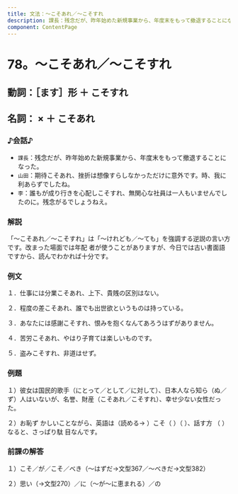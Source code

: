 ```yaml
---
title: 文法：～こそあれ／～こそすれ
description: 課長：残念だが、昨年始めた新規事業から、年度末をもって撤退することになった。 山田：期待こそあれ、挫折は想像すらしなかっただけに意外です。時、我に利あらずでしたね。
component: ContentPage
---
```



# 78。～こそあれ／～こそすれ
## 動詞：［ます］形 ＋ こそすれ
## 名詞： × ＋ こそあれ
### ♪会話♪
- `課長`：残念だが、昨年始めた新規事業から、年度末をもって撤退することになった。
- `山田`：期待こそあれ、挫折は想像すらしなかっただけに意外です。時、我に利あらずでしたね。
- `李`：誰もが成り行きを心配しこそすれ、無関心な社員は一人もいませんでしたのに。残念がるでしょうねえ。
### 解説
「～こそあれ／～こそすれ」は「～けれども／～ても」を強調する逆説の言い方です。改まった場面では年配 者が使うことがありますが、今日では古い書面語ですから、読んでわかれば十分です。
### 例文
１．仕事には分業こそあれ、上下、貴賎の区別はない。

２．程度の差こそあれ、誰でも出世欲というものは持っている。

３．あなたには感謝こそすれ、恨みを抱くなんてあろうはずがありません。

４．苦労こそあれ、やはり子育ては楽しいものです。

５．盗みこそすれ、非道はせず。
### 例題
１）彼女は国民的歌手（にとって／として／に対して）、日本人なら知ら（ぬ／ず）人はいないが、名誉、財産（こそあれ／こそすれ）、幸せ少ない女性だった。

２）お恥ず かしいことながら、英語は（読める→ ）こそ（ ）（ ）、話す方 （ ）なると、さっぱり駄 目なんです。
### 前課の解答
１）こそ／が／こそ／べき（～はずだ→文型367／～べきだ→文型382）

２）思い（→文型270）／に（～が～に恵まれる）／の
